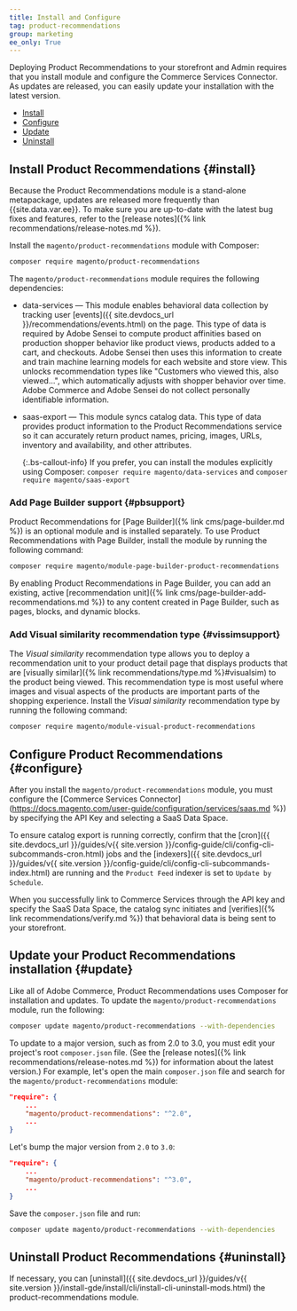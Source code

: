 ```yaml
---
title: Install and Configure
tag: product-recommendations
group: marketing
ee_only: True
---
```


Deploying Product Recommendations to your storefront and Admin requires that you install module and configure the Commerce Services Connector. As updates are released, you can easily update your installation with the latest version.

- [Install](#install)
- [Configure](#configure)
- [Update](#update)
- [Uninstall](#uninstall)

## Install Product Recommendations {#install}

Because the Product Recommendations module is a stand-alone metapackage, updates are released more frequently than {{site.data.var.ee}}. To make sure you are up-to-date with the latest bug fixes and features, refer to the [release notes]({% link recommendations/release-notes.md %}).

Install the `magento/product-recommendations` module with Composer:

   ```bash
   composer require magento/product-recommendations
   ```

The `magento/product-recommendations` module requires the following dependencies:

- data-services — This module enables behavioral data collection by tracking user [events]({{ site.devdocs_url }}/recommendations/events.html) on the page. This type of data is required by Adobe Sensei to compute product affinities based on production shopper behavior like product views, products added to a cart, and checkouts. Adobe Sensei then uses this information to create and train machine learning models for each website and store view. This unlocks recommendation types like "Customers who viewed this, also viewed...", which automatically adjusts with shopper behavior over time. Adobe Commerce and Adobe Sensei do not collect personally identifiable information.

- saas-export — This module syncs catalog data. This type of data provides product information to the Product Recommendations service so it can accurately return product names, pricing, images, URLs, inventory and availability, and other attributes.

   {:.bs-callout-info}
   If you prefer, you can install the modules explicitly using Composer: `composer require magento/data-services` and `composer require magento/saas-export`

### Add Page Builder support {#pbsupport}

Product Recommendations for [Page Builder]({% link cms/page-builder.md %}) is an optional module and is installed separately. To use Product Recommendations with Page Builder, install the module by running the following command:

```bash
composer require magento/module-page-builder-product-recommendations
```

By enabling Product Recommendations in Page Builder, you can add an existing, active [recommendation unit]({% link cms/page-builder-add-recommendations.md %}) to any content created in Page Builder, such as pages, blocks, and dynamic blocks.

### Add Visual similarity recommendation type {#vissimsupport}

The _Visual similarity_ recommendation type allows you to deploy a recommendation unit to your product detail page that displays products that are [visually similar]({% link recommendations/type.md %}#visualsim) to the product being viewed. This recommendation type is most useful where images and visual aspects of the products are important parts of the shopping experience. Install the _Visual similarity_ recommendation type by running the following command:

```bash
composer require magento/module-visual-product-recommendations
```
## Configure Product Recommendations {#configure}

After you install the `magento/product-recommendations` module, you must configure the [Commerce Services Connector](https://docs.magento.com/user-guide/configuration/services/saas.md %}) by specifying the API Key and selecting a SaaS Data Space.

To ensure catalog export is running correctly, confirm that the [cron]({{ site.devdocs_url }}/guides/v{{ site.version }}/config-guide/cli/config-cli-subcommands-cron.html) jobs and the [indexers]({{ site.devdocs_url }}/guides/v{{ site.version }}/config-guide/cli/config-cli-subcommands-index.html) are running and the `Product Feed` indexer is set to `Update by Schedule`.

When you successfully link to Commerce Services through the API key and specify the SaaS Data Space, the catalog sync initiates and [verifies]({% link recommendations/verify.md %}) that behavioral data is being sent to your storefront.

## Update your Product Recommendations installation {#update}

Like all of Adobe Commerce, Product Recommendations uses Composer for installation and updates. To update the `magento/product-recommendations` module, run the following:

```bash
composer update magento/product-recommendations --with-dependencies
```

To update to a major version, such as from 2.0 to 3.0, you must edit your project's root `composer.json` file. (See the [release notes]({% link recommendations/release-notes.md %}) for information about the latest version.) For example, let's open the main `composer.json` file and search for the `magento/product-recommendations` module:

```json
"require": {
    ...
    "magento/product-recommendations": "^2.0",
    ...
}
```

Let's bump the major version from `2.0` to `3.0`:

```json
"require": {
    ...
    "magento/product-recommendations": "^3.0",
    ...
}
```

Save the `composer.json` file and run:

```bash
composer update magento/product-recommendations --with-dependencies
```

## Uninstall Product Recommendations {#uninstall}

If necessary, you can [uninstall]({{ site.devdocs_url }}/guides/v{{ site.version }}/install-gde/install/cli/install-cli-uninstall-mods.html) the product-recommendations module.
